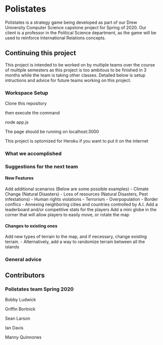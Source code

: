 # Polistates
Polistates is a strategy game being developed as part of our Drew University Computer Science capstone project
 for Spring of 2020. Our client is a professor in the Political Science department, as the game will be used to reinforce International Relations concepts.

## Continuing this project
This project is intended to be worked on by multiple teams over the course of multiple semesters as this project is too ambitous to be finished in 3 months while the team is taking other classes. Detailed below is setup intructions and advice for future teams working on this project.

### Workspace Setup

Clone this repository

then execute the command

node app.js

The page should be running on localhost:3000

This project is optomized for Heroku if you want to put it on the internet

### What we accomplished

### Suggestions for the next team

#### New Features

Add additional scenarios (Below are some possible examples)
	- Climate Change (Natural Disasters)
	- Loss of resources (Natural Disasters, Pest infestations)
	- Human rights violations
	- Terrorism
	- Overpopulation
	- Border conflics
	- Annexing neighboring cities and countries controlled by A.I. 
Add a leaderboard and/or competitive stats for the players
Add a mini globe in the corner that will allow players to easily move, or rotate the map

#### Changes to existing ones

Add new types of terrain to the map, and if necessary, change existing terrain.
	- Alternatively, add a way to randomize terrain between all the islands


### General advice

## Contributors

### Polistates team Spring 2020
Bobby Ludwick

Griffin Bortnick

Sean Larson

Ian Davis

Manny Quinnones

